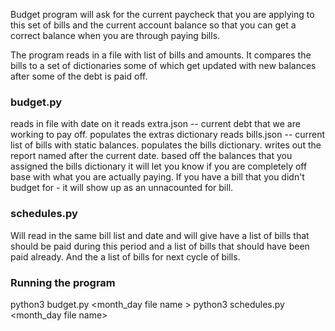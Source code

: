 Budget program will ask for the current paycheck that you are applying to this set of bills and the current account balance so that you can get a correct balance when you are through paying bills.

The program reads in a file with list of bills and amounts. It compares the bills to a set of dictionaries some of which get updated with new balances after some of the debt is paid off.

### budget.py
  reads in file with date on it
  reads extra.json -- current debt that we are working to pay off. populates the extras dictionary
  reads bills.json -- current list of bills with static balances. populates the bills dictionary.
  writes out the report named after the current date.
  based off the balances that you assigned the bills dictionary it will let you know if you are completely off base with what you are actually paying.
  If you have a bill that you didn't budget for - it will show up as an unnacounted for bill.
### schedules.py
  Will read in the same bill list and date and will give have a list of bills that should be paid during this period and a list of bills that should have been paid already. And the a list of bills for next cycle of bills.

### Running the program
  python3 budget.py <month_day file name >
  python3 schedules.py <month_day file name>
  
